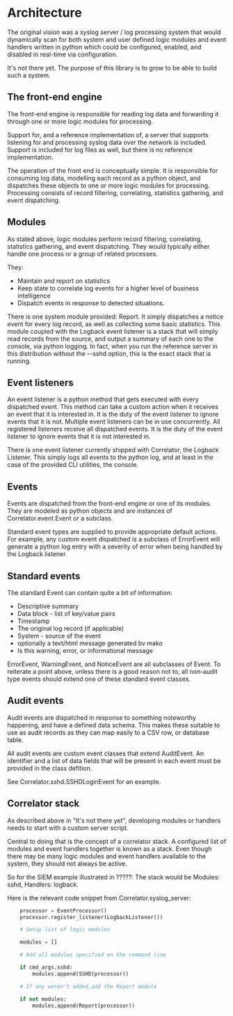 # Architecture

The original vision was a syslog server / log processing system that would dynamically scan for both system and user
defined logic modules and event handlers written in python which could be configured, enabled, and disabled in 
real-time via configuration.

It's not there yet. The purpose of this library is to grow to be able to build such a system.

## The front-end engine

The front-end engine is responsible for reading log data and forwarding it through one or more logic modules for
processing. 

Support for, and a reference implementation of, a server that supports listening for and processing syslog data over
the network is included. Support is included for log files as well, but there is no reference implementation.

The operation of the front end is conceptually simple. It is responsible for consuming log data, modelling each record
as a python object, and dispatches these objects to one or more logic modules for processing. Processing consists of
record filtering, correlating, statistics gathering, and event dispatching.

## Modules 

As stated above, logic modules perform record filtering, correlating, statistics gathering, and event dispatching. They
would typically either handle one process or a group of related processes. 

They:

- Maintain and report on statistics 
- Keep state to correlate log events for a higher level of business intelligence
- Dispatch events in response to detected situations.

There is one system module provided: Report. It simply dispatches a notice event for every log record, as well 
as collecting some basic statistics. This module coupled with the Logback event listener is a stack that will simply
read records from the source, and output a summary of each one to the console, via python logging. In fact, 
when you run the reference server in this distribution without the --sshd option, this is the exact stack that is
running.

## Event listeners

An event listener is a python method that gets executed with every dispatched event. This method can take a custom
action when it receives an event that it is interested in. It is the duty of the event listener to ignore events that
it is not. Multiple event listeners can be in use concurrently. All registered listeners receive all dispatched
events. It is the duty of the event listener to ignore events that it is not interested in.

There is one event listener currently shipped with Correlator, the Logback Listener. This simply
logs all events to the python log, and at least in the case of the provided CLI utilities, the console.

## Events

Events are dispatched from the front-end engine or one of its modules. They are modeled as python objects and
are instances of Correlator.event.Event or a subclass.

Standard event types are supplied to provide appropriate default actions. For example, any custom event
dispatched is a subclass of ErrorEvent will generate a python log entry with a severity of error when
being handled by the Logback listener.

## Standard events

The standard Event can contain quite a bit of information:

- Descriptive summary
- Data block - list of key/value pairs
- Timestamp
- The original log record (if applicable)
- System - source of the event
- optionally a text/html message generated bv mako
- Is this warning, error, or informational message

ErrorEvent, WarningEvent, and NoticeEvent are all subclasses of Event. To reiterate a point above, unless there is a
good reason not to, all non-audit type events should extend one of these standard event classes. 

## Audit events

Audit events are dispatched in response to something noteworthy happening, and have a defined data schema. This makes
these suitable to use as audit records as they can map easily to a CSV row, or database table.

All audit events are custom event classes that extend AuditEvent. An identifier and a list of data fields that will
be present in each event must be provided in the class defition.

See Correlator.sshd.SSHDLoginEvent for an example.

## Correlator stack

As described above in "It's not there yet", developing modules or handlers needs to start with a custom
server script.

Central to doing that is the concept of a correlator stack. A configured list of modules and event handlers together
is known as a stack. Even though there may be many logic modules and event handlers available to the system, they
should not always be active. 

So for the SIEM example illustrated in ?????: The stack would be Modules: sshd, Handlers: logback.

Here is the relevant code snippet from Correlator.syslog_server:

```python
    processor = EventProcessor()
    processor.register_listener(LogbackListener())

    # Setup list of logic modules

    modules = []

    # Add all modules specified on the command line

    if cmd_args.sshd:
        modules.append(SSHD(processor))

    # If any weren't added,add the Report module

    if not modules:
        modules.append(Report(processor))
```
